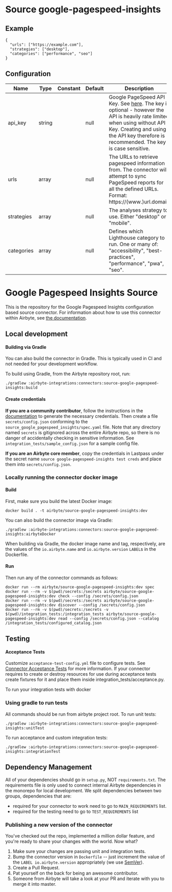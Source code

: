 # Source google-pagespeed-insights

## Example
```
{
  "urls": ["https://example.com"],
  "strategies": ["desktop"],
  "categories": ["performance", "seo"]
}
```

## Configuration
| Name | Type | Constant | Default | Description |
| --- | --- | --- | --- | --- |
|api_key |string||null|Google PageSpeed API Key. See <a href="https://developers.google.com/speed/docs/insights/v5/get-started#APIKey">here</a>. The key is optional - however the API is heavily rate limited when using without API Key. Creating and using the API key therefore is recommended. The key is case sensitive.|
|urls |array||null|The URLs to retrieve pagespeed information from. The connector will attempt to sync PageSpeed reports for all the defined URLs. Format: https://(www.)url.domain|
|strategies |array||null|The analyses strategy to use. Either "desktop" or "mobile".|
|categories |array||null|Defines which Lighthouse category to run. One or many of: "accessibility", "best-practices", "performance", "pwa", "seo".|

# Google Pagespeed Insights Source

This is the repository for the Google Pagespeed Insights configuration based source connector.
For information about how to use this connector within Airbyte, see [the documentation](https://docs.airbyte.io/integrations/sources/google-pagespeed-insights).

## Local development

#### Building via Gradle
You can also build the connector in Gradle. This is typically used in CI and not needed for your development workflow.

To build using Gradle, from the Airbyte repository root, run:
```
./gradlew :airbyte-integrations:connectors:source-google-pagespeed-insights:build
```

#### Create credentials
**If you are a community contributor**, follow the instructions in the [documentation](https://docs.airbyte.io/integrations/sources/google-pagespeed-insights)
to generate the necessary credentials. Then create a file `secrets/config.json` conforming to the `source_google_pagespeed_insights/spec.yaml` file.
Note that any directory named `secrets` is gitignored across the entire Airbyte repo, so there is no danger of accidentally checking in sensitive information.
See `integration_tests/sample_config.json` for a sample config file.

**If you are an Airbyte core member**, copy the credentials in Lastpass under the secret name `source google-pagespeed-insights test creds`
and place them into `secrets/config.json`.

### Locally running the connector docker image

#### Build
First, make sure you build the latest Docker image:
```
docker build . -t airbyte/source-google-pagespeed-insights:dev
```

You can also build the connector image via Gradle:
```
./gradlew :airbyte-integrations:connectors:source-google-pagespeed-insights:airbyteDocker
```
When building via Gradle, the docker image name and tag, respectively, are the values of the `io.airbyte.name` and `io.airbyte.version` `LABEL`s in
the Dockerfile.

#### Run
Then run any of the connector commands as follows:
```
docker run --rm airbyte/source-google-pagespeed-insights:dev spec
docker run --rm -v $(pwd)/secrets:/secrets airbyte/source-google-pagespeed-insights:dev check --config /secrets/config.json
docker run --rm -v $(pwd)/secrets:/secrets airbyte/source-google-pagespeed-insights:dev discover --config /secrets/config.json
docker run --rm -v $(pwd)/secrets:/secrets -v $(pwd)/integration_tests:/integration_tests airbyte/source-google-pagespeed-insights:dev read --config /secrets/config.json --catalog /integration_tests/configured_catalog.json
```
## Testing

#### Acceptance Tests
Customize `acceptance-test-config.yml` file to configure tests. See [Connector Acceptance Tests](https://docs.airbyte.io/connector-development/testing-connectors/connector-acceptance-tests-reference) for more information.
If your connector requires to create or destroy resources for use during acceptance tests create fixtures for it and place them inside integration_tests/acceptance.py.

To run your integration tests with docker

### Using gradle to run tests
All commands should be run from airbyte project root.
To run unit tests:
```
./gradlew :airbyte-integrations:connectors:source-google-pagespeed-insights:unitTest
```
To run acceptance and custom integration tests:
```
./gradlew :airbyte-integrations:connectors:source-google-pagespeed-insights:integrationTest
```

## Dependency Management
All of your dependencies should go in `setup.py`, NOT `requirements.txt`. The requirements file is only used to connect internal Airbyte dependencies in the monorepo for local development.
We split dependencies between two groups, dependencies that are:
* required for your connector to work need to go to `MAIN_REQUIREMENTS` list.
* required for the testing need to go to `TEST_REQUIREMENTS` list

### Publishing a new version of the connector
You've checked out the repo, implemented a million dollar feature, and you're ready to share your changes with the world. Now what?
1. Make sure your changes are passing unit and integration tests.
1. Bump the connector version in `Dockerfile` -- just increment the value of the `LABEL io.airbyte.version` appropriately (we use [SemVer](https://semver.org/)).
1. Create a Pull Request.
1. Pat yourself on the back for being an awesome contributor.
1. Someone from Airbyte will take a look at your PR and iterate with you to merge it into master.
